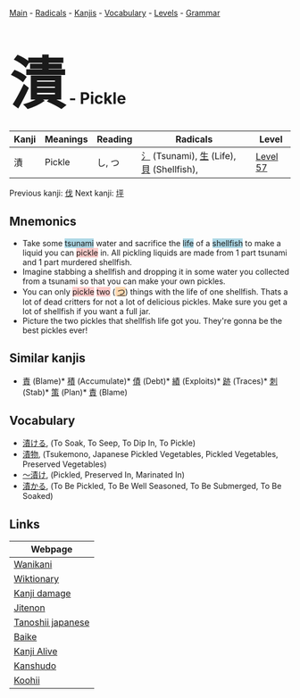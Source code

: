 <style> bigfont {font-size: 100px}</style>
[Main](../README.md) -
[Radicals](../radicals.md) -
[Kanjis](../kanjis.md) -
[Vocabulary](../vocabulary.md) -
[Levels](../levels.md) -
[Grammar](../grammar.md)
# <bigfont> 漬</bigfont> - Pickle 

| Kanji | Meanings | Reading | Radicals | Level |
| --- | --- | --- | --- | --- |
| 漬 | Pickle | し, つ | [氵](../radicals/氵.md) (Tsunami), [生](../radicals/生.md) (Life), [貝](../radicals/貝.md) (Shellfish),  | [Level 57](../levels/wk_level57.md) |

Previous kanji: [伐](伐.md) Next kanji: [坪](坪.md) 

## Mnemonics
 * Take some <span style="background-color:#ADD8E6"> tsunami</span> water and sacrifice the <span style="background-color:#ADD8E6"> life</span> of a <span style="background-color:#ADD8E6"> shellfish</span> to make a liquid you can <span style="background-color:#ffcccb"> pickle</span> in. All pickling liquids are made from 1 part tsunami and 1 part murdered shellfish.
* Imagine stabbing a shellfish and dropping it in some water you collected from a tsunami so that you can make your own pickles.
* You can only <span style="background-color:#ffcccb"> pickle</span> <span style="background-color:#ffcccb"> two</span> (<span style="background-color:#fed8b1"> [つ](https://jisho.org/search/つ)</span>) things with the life of one shellfish. Thats a lot of dead critters for not a lot of delicious pickles. Make sure you get a lot of shellfish if you want a full jar.
* Picture the two pickles that shellfish life got you. They're gonna be the best pickles ever!


## Similar kanjis
 * [責](責.md) (Blame)* [積](積.md) (Accumulate)* [債](債.md) (Debt)* [績](績.md) (Exploits)* [跡](跡.md) (Traces)* [刺](刺.md) (Stab)* [策](策.md) (Plan)* [責](責.md) (Blame)


## Vocabulary
 * [漬ける](../vocabulary/漬.md), (To Soak, To Seep, To Dip In, To Pickle)
* [漬物](../vocabulary/漬.md), (Tsukemono, Japanese Pickled Vegetables, Pickled Vegetables, Preserved Vegetables)
* [〜漬け](../vocabulary/漬.md), (Pickled, Preserved In, Marinated In)
* [漬かる](../vocabulary/漬.md), (To Be Pickled, To Be Well Seasoned, To Be Submerged, To Be Soaked)



## Links 

| Webpage |
| --- |
| [Wanikani          ](https://www.wanikani.com/kanji/漬) |
| [Wiktionary        ](https://en.wiktionary.org/wiki/漬) |
| [Kanji damage      ](http://www.kanjidamage.com/kanji/search?utf8=✓&q=漬) |
| [Jitenon           ](https://jitenon.com/kanji/漬) |
| [Tanoshii japanese ](https://www.tanoshiijapanese.com/dictionary/kanji.cfm?k=漬) |
| [Baike             ](https://baike.baidu.com/item/漬) |
| [Kanji Alive       ](https://app.kanjialive.com/漬) |
| [Kanshudo          ](https://www.kanshudo.com/searchmn?q=漬) |
| [Koohii            ](https://kanji.koohii.com/study/kanji/漬) |
